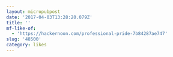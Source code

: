 ```yaml
---
layout: micropubpost
date: '2017-04-03T13:28:20.079Z'
title: ''
mf-like-of:
  - 'https://hackernoon.com/professional-pride-7b84287ae747'
slug: '48500'
category: likes
---
```

